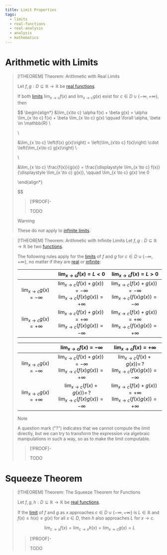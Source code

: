 ```yaml
---
title: Limit Properties
tags:
  - limits
  - real-functions
  - real-analysis
  - analysis
  - mathematics
---
```


# Arithmetic with Limits

>[!THEOREM] Theorem: Arithmetic with Real Limits
>
>Let $f,g: D\subseteq\mathbb{R} \to \mathbb{R}$ be [real functions](../index.md).
>
>If both [limits](./index.md) $\displaystyle \lim_{x \to c} f(x)$ and $\displaystyle \lim_{x \to c} g(x)$ exist for $c \in D \cup \{-\infty, +\infty\}$, then
>
>$$
>\begin{align*}
>&\lim_{x\to c} \alpha f(x) + \beta g(x) = \alpha \lim_{x \to c} f(x) + \beta \lim_{x \to c} g(x) \qquad \forall \alpha, \beta \in \mathbb{R} \\
>
>\\
>
>&\lim_{x \to c} \left(f(x) g(x)\right) = \left(\lim_{x\to c} f(x)\right) \cdot \left(\lim_{x\to c} g(x)\right) \\
>
>\\
>
>&\lim_{x \to c} \frac{f(x)}{g(x)} = \frac{\displaystyle \lim_{x \to c} f(x)}{\displaystyle \lim_{x \to c} g(x)}, \qquad \lim_{x \to c} g(x) \ne 0
>
>\end{align*}
>
>$$
>
>>[!PROOF]-
>>
>>TODO
>>
>
>>[!WARNING]
>>
>>These do *not* apply to [infinite limits](./index.md).
>>
>

>[!THEOREM] Theorem: Arithmetic with Infinite Limits
>Let $f,g: D\subseteq\mathbb{R} \to \mathbb{R}$ be two [functions](../index.md).
>
>The following rules apply for the [limits](./index.md) of $f$ and $g$ for $c \in D \cup \{-\infty, +\infty\}$, no matter if they are [real](./index.md) or [infinite](./index.md):
>
>||$\displaystyle \lim_{x\to c} f(x) = L \lt 0$|$\displaystyle \lim_{x\to c} f(x) = L \gt 0$|
>|:--:|:--:|:--:|
>|$\displaystyle \lim_{x\to c} g(x) = -\infty$|$\displaystyle \lim_{x\to c} (f(x) + g(x)) = -\infty$ </br> $\displaystyle\lim_{x\to c} (f(x)g(x)) = +\infty$|$\displaystyle \lim_{x\to c} (f(x) + g(x)) = -\infty$ </br> $\displaystyle\lim_{x\to c} (f(x)g(x)) = -\infty$|
>|$\displaystyle \lim_{x\to c} g(x) = + \infty$|$\displaystyle \lim_{x\to c} (f(x) + g(x)) = +\infty$ </br> $\displaystyle\lim_{x\to c} (f(x)g(x)) = -\infty$|$\displaystyle \lim_{x\to c} (f(x) + g(x)) = +\infty$ </br> $\displaystyle\lim_{x\to c} (f(x)g(x)) = +\infty$|
> 
>||$\displaystyle \lim_{x\to c} f(x) = -\infty$|$\displaystyle \lim_{x\to c} f(x) = +\infty$|
>|:--:|:--:|:--:|
>|$\displaystyle \lim_{x\to c} g(x) = -\infty$|$\displaystyle \lim_{x\to c} (f(x) + g(x)) = -\infty$ </br> $\displaystyle\lim_{x\to c} (f(x)g(x)) = +\infty$|$\displaystyle \lim_{x\to c} (f(x) + g(x)) = \, ?$ </br> $\displaystyle\lim_{x\to c} (f(x)g(x)) = -\infty$|
>|$\displaystyle \lim_{x\to c} g(x) = + \infty$|$\displaystyle \lim_{x\to c} (f(x) + g(x)) = \, ?$ </br> $\displaystyle\lim_{x\to c} (f(x)g(x)) = -\infty$|$\displaystyle \lim_{x\to c} (f(x) + g(x)) = +\infty$ </br> $\displaystyle\lim_{x\to c} (f(x)g(x)) = +\infty$|
>
>>[!NOTE]
>>
>>A question mark ("?") indicates that we cannot compute the limit directly, but we can try to transform the expression via algebraic manipulations in such a way, so as to make the limit computable.
>>
>
>>[!PROOF]-
>>
>>TODO
>>
>

# Squeeze Theorem

>[!THEOREM] Theorem: The Squeeze Theorem for Functions
>
>Let $f,g,h: D \subseteq \mathbb{R} \to \mathbb{R}$ be [real functions](../index.md).
>
>If the [limit](./index.md) of $f$ and $g$ as $x$ approaches $c \in D \cup \{-\infty, +\infty\}$ is $L \in \mathbb{R}$ and $f(x) \le h(x) \le g(x)$ for all $x\in D$, then $h$ also approaches $L$ for $x \to c$.
>
>$$\lim_{c\to x} f(x) = \lim_{c \to x} h(x) = \lim_{x \to c} g(x) = L$$
>
>>[!PROOF]-
>>
>>TODO
>>
>